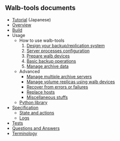 ## Walb-tools documents

* [Tutorial](tutorial.md) (Japanese)
* [Overview](overview.md)
* [Build](build.md)
* Usage
  * How to use walb-tools
    1. [Design your backup/replication system](design.md)
    1. [Server processes configuration](server-config.md)
    1. [Prepare walb devices](prepare-wdev.md)
    1. [Basic backup operations](basic-backup.md)
    1. [Manage archive data](manage-archive-data.md)
  * Advanced
    - [Manage multiple archive servers](manage-multiple-archive.md)
    - [Manage volume replicas using walb devices](manage-volume-replica.md)
    - [Recover from errors or failures](recover.md)
    - [Replace hosts](replace.md)
    - [Miscellaneous stuffs](misc.md)
  * [Python library](python.md)
* [Specification](spec.md)
  * [State and actions](state-action.md)
  * [Logs](logs.md)
* [Tests](test.md)
* [Questions and Answers](qa.md)
* [Terminology](term.md)

